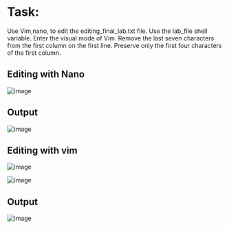 # **Task:**
Use Vim,nano, to edit the editing_final_lab.txt file. Use the lab_file shell variable. 
Enter the visual mode of Vim. Remove the last seven characters from the first column on the first line. 
Preserve only the first four characters of the first column.


## Editing with Nano
![image](https://github.com/user-attachments/assets/ecdd683f-83b9-4066-bda7-dbd1f5bc2729)

## Output
![image](https://github.com/user-attachments/assets/08bc143b-d80f-400e-a533-55df8ea21ba8)

## Editing with vim
![image](https://github.com/user-attachments/assets/565dced2-eaa7-44a9-a3e9-c590c364c7ff)

![image](https://github.com/user-attachments/assets/ab917160-a1c4-4397-bd81-722ee9597821)

## Output
![image](https://github.com/user-attachments/assets/ea4368c1-25f3-427d-852f-830f75942d06)
